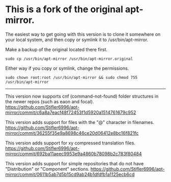 This is a fork of the original apt-mirror.
==========

The easiest way to get going with this version is to clone it somewhere on your local system, and then copy or symlink it to /usr/bin/apt-mirror.

Make a backup of the original located there first.

`sudo cp /usr/bin/apt-mirror /usr/bin/apt-mirror.original`

Either way if you copy or symlink, change the permissions.

`sudo chown root:root /usr/bin/apt-mirror && sudo chmod 755 /usr/bin/apt-mirror`

---

This version now supports cnf (command-not-found) folder structures in the newer repos (such as eaon and focal). https://github.com/Stifler6996/apt-mirror/commit/c6a8a7eacf48f72453f1d5920a1514761679c952

This version adds support for files with the "@" character in filenames. https://github.com/Stifler6996/apt-mirror/commit/36255f35e9a8698c46ce20d06412e8bc16f821fc

This version adds support for xy compressed translation files. https://github.com/Stifler6996/apt-mirror/commit/692ba11aeec9953e9a4860b78098b2c783f80484

This version adds support for simple repositories that do not have "Distribution" or "Component" sections. https://github.com/Stifler6996/apt-mirror/commit/0611b5ab7d5b15cd9ab24b1dfdfb1a1125ecb6cd
